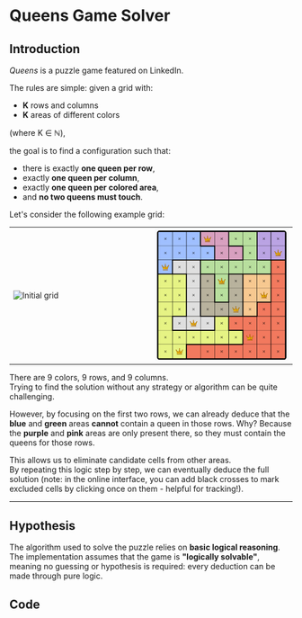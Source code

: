 # Queens Game Solver

## Introduction

*Queens* is a puzzle game featured on LinkedIn.

The rules are simple: given a grid with:
- **K** rows and columns  
- **K** areas of different colors  

(where K ∈ ℕ),

the goal is to find a configuration such that:
- there is exactly **one queen per row**,
- exactly **one queen per column**,
- exactly **one queen per colored area**,
- and **no two queens must touch**.

Let's consider the following example grid:

<table>
<tr>
<td width="50%">
<img src="src/queens-game-grid.png" alt="Initial grid" style="width:100%;"/>
</td>
<td width="50%">
<img src="queens-game-solution.png" alt="Solution grid" style="width:100%;"/>
</td>
</tr>
</table>

There are 9 colors, 9 rows, and 9 columns.  
Trying to find the solution without any strategy or algorithm can be quite challenging.

However, by focusing on the first two rows, we can already deduce that the **blue** and **green** areas **cannot** contain a queen in those rows. Why? Because the **purple** and **pink** areas are only present there, so they must contain the queens for those rows.

This allows us to eliminate candidate cells from other areas.  
By repeating this logic step by step, we can eventually deduce the full solution (note: in the online interface, you can add black crosses to mark excluded cells by clicking once on them - helpful for tracking!).

---

## Hypothesis

The algorithm used to solve the puzzle relies on **basic logical reasoning**.  
The implementation assumes that the game is **"logically solvable"**, meaning no guessing or hypothesis is required: every deduction can be made through pure logic.



## Code 

